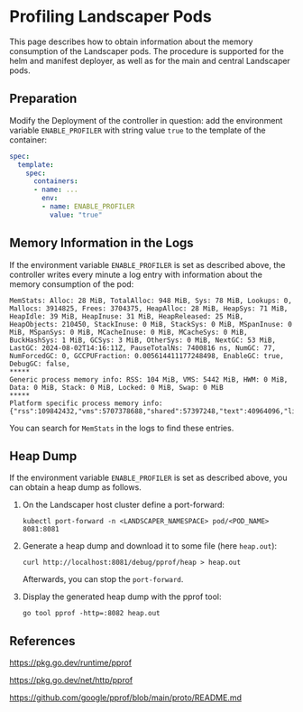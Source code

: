 # Profiling Landscaper Pods

This page describes how to obtain information about the memory consumption of the Landscaper pods.
The procedure is supported for the helm and manifest deployer, as well as for the main and central Landscaper pods.


## Preparation

Modify the Deployment of the controller in question: add the environment variable `ENABLE_PROFILER` with string value `true`
to the template of the container:

```yaml
spec:
  template:
    spec:
      containers:
      - name: ...
        env:
        - name: ENABLE_PROFILER
          value: "true"
```

## Memory Information in the Logs

If the environment variable `ENABLE_PROFILER` is set as described above, the controller writes every minute a log entry
with information about the memory consumption of the pod:

```text
MemStats: Alloc: 28 MiB, TotalAlloc: 948 MiB, Sys: 78 MiB, Lookups: 0, Mallocs: 3914825, Frees: 3704375, HeapAlloc: 28 MiB, HeapSys: 71 MiB, HeapIdle: 39 MiB, HeapInuse: 31 MiB, HeapReleased: 25 MiB, HeapObjects: 210450, StackInuse: 0 MiB, StackSys: 0 MiB, MSpanInuse: 0 MiB, MSpanSys: 0 MiB, MCacheInuse: 0 MiB, MCacheSys: 0 MiB, BuckHashSys: 1 MiB, GCSys: 3 MiB, OtherSys: 0 MiB, NextGC: 53 MiB, LastGC: 2024-08-02T14:16:11Z, PauseTotalNs: 7400816 ns, NumGC: 77, NumForcedGC: 0, GCCPUFraction: 0.005614411177248498, EnableGC: true, DebugGC: false,  
***** 
Generic process memory info: RSS: 104 MiB, VMS: 5442 MiB, HWM: 0 MiB, Data: 0 MiB, Stack: 0 MiB, Locked: 0 MiB, Swap: 0 MiB  
***** 
Platform specific process memory info: {"rss":109842432,"vms":5707378688,"shared":57397248,"text":40964096,"lib":0,"data":0,"dirty":117972992}
```

You can search for `MemStats` in the logs to find these entries.


## Heap Dump

If the environment variable `ENABLE_PROFILER` is set as described above, you can obtain a heap dump as follows.

1. On the Landscaper host cluster define a port-forward:

   ```shell
   kubectl port-forward -n <LANDSCAPER_NAMESPACE> pod/<POD_NAME> 8081:8081
   ```

2. Generate a heap dump and download it to some file (here `heap.out`):

   ```shell
   curl http://localhost:8081/debug/pprof/heap > heap.out
   ```

   Afterwards, you can stop the `port-forward`.

3. Display the generated heap dump with the pprof tool:

   ```shell
   go tool pprof -http=:8082 heap.out
   ```


## References

https://pkg.go.dev/runtime/pprof

https://pkg.go.dev/net/http/pprof

https://github.com/google/pprof/blob/main/proto/README.md

